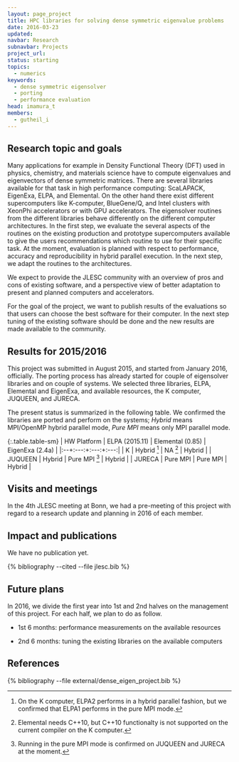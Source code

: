 ```yaml
---
layout: page_project
title: HPC libraries for solving dense symmetric eigenvalue problems
date: 2016-03-23
updated:
navbar: Research
subnavbar: Projects
project_url:
status: starting
topics:
  - numerics
keywords:
  - dense symmetric eigensolver
  - porting
  - performance evaluation
head: imamura_t
members:
  - gutheil_i
---
```


## Research topic and goals

Many applications for example in Density Functional Theory (DFT) used in physics, chemistry, and materials science have to compute eigenvalues and eigenvectors of dense symmetric matrices.
There are several libraries available for that task in high performance computing: ScaLAPACK, EigenExa, ELPA, and Elemental.
On the other hand there exist different supercomputers like K-computer, BlueGene/Q, and Intel clusters with XeonPhi accelerators or with GPU accelerators.
The eigensolver routines from the different libraries behave differently on the different computer architectures.
In the first step, we evaluate the several aspects of the routines on the existing production and prototype supercomputers available to give the users recommendations which routine to use for their specific task.
At the moment, evaluation is planned with respect to performance, accuracy and reproducibility in hybrid parallel execution. In the next step, we adapt the routines to the architectures.

We expect to provide the JLESC community with an overview of pros and cons of existing software, and a perspective view of better adaptation to present and planned computers and accelerators.

For the goal of the project, we want to publish results of the evaluations so that users can choose the best software for their computer.
In the next step tuning of the existing software should be done and the new results are made available to the community.


## Results for 2015/2016

This project was submitted in August 2015, and started from January 2016, officially.
The porting process has already started for couple of eigensolver libraries and on couple of systems.
We selected three libraries, ELPA, Elemental and EigenExa, and available resources, the K computer, JUQUEEN, and JURECA.

The present status is summarized in the following table.
We confirmed the libraries are ported and perform on the systems;
*Hybrid* means MPI/OpenMP hybrid parallel mode,
*Pure MPI* means only MPI parallel mode.

{:.table.table-sm}
| HW Platform | ELPA (2015.11) | Elemental (0.85) | EigenExa (2.4a) |
|:--+:---:+:---:+:---:|
| K | Hybrid [^1] | NA [^2] | Hybrid |
| JUQUEEN | Hybrid | Pure MPI [^3] | Hybrid |
| JURECA | Pure MPI | Pure MPI | Hybrid |

[^1]: On the K computer, ELPA2 performs in a hybrid parallel fashion, but we confirmed that ELPA1 performs in the pure MPI mode.
[^2]: Elemental needs C++10, but C++10 functionalty is not supported on the current compiler on the K computer.
[^3]: Running in the pure MPI mode is confirmed on JUQUEEN and JURECA at the moment.


## Visits and meetings

In the 4th JLESC meeting at Bonn, we had a pre-meeting of this project with regard to a research update and planning in 2016 of each member.


## Impact and publications

We have no publication yet.


<!--
{% comment %}
=============================
== CITING OWN PUBLICATIONS ==
=============================

You can list your own publications below in case you did not cite them in the text
(which you should do, though).
Use the Liquid citing syntax as explained in the wiki:
https://github.com/JLESC/jlesc.github.io/wiki/Markup-Language#cite-and-list-publications
Remember to use the `--file jlesc.bib` with the `cite` tag.

=====================================
== START HERE WITH YOUR ADDITIONAL REFERENCES ==
{% endcomment %}



{% comment %}
== NO MORE BELOW THIS ==
========================
{% endcomment %}
-->

{% bibliography --cited --file jlesc.bib %}


## Future plans

In 2016, we divide the first year into 1st and 2nd halves on the management of this project.
For each half, we plan to do as follow.

* 1st 6 months: performance measurements on the available resources

* 2nd 6 months: tuning the existing libraries on the available computers


## References

{% bibliography --file external/dense_eigen_project.bib %}
